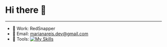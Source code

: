 # Hi there 👋
___________________________

- 🔭 Work: RedSnapper
- 💬 Email: marianareis.dev@gmail.com
- 💚 Tools:
[![My Skills](https://skillicons.dev/icons?i=js,html,css,wasm)](https://skillicons.dev)
